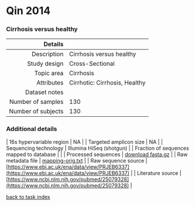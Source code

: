 # Qin 2014

### Cirrhosis versus healthy


| Details        |             |
| -------------: |-------------|
| Description      | Cirrhosis versus healthy |
| Study design | Cross-Sectional |
| Topic area | Cirrhosis|
| Attributes | Cirrhotic: Cirrhosis, Healthy|
| Dataset notes | |
| Number of samples | 130|
| Number of subjects | 130|

### Additional details

| 16s hypervariable region | NA |
| Targeted amplicon size | NA |
| Sequencing technology | Illumina HiSeq (shotgun) |
| Fraction of sequences mapped to database |  |
| Processed sequences | [download fasta.gz](https://s3.us-east-2.amazonaws.com/knights-lab/public/MLRepo/fasta/qin2014_combined_seqs.fna.gz) |
| Raw metadata file | [mapping-orig.txt](./datasets/qin2014/mapping-orig.txt) |
| Raw sequence source | [https://www.ebi.ac.uk/ena/data/view/PRJEB6337](https://www.ebi.ac.uk/ena/data/view/PRJEB6337) |
| Literature source | [https://www.ncbi.nlm.nih.gov/pubmed/25079328](https://www.ncbi.nlm.nih.gov/pubmed/25079328) |

[back to task index](../README.md)
